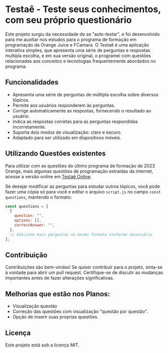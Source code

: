 # Testaê - Teste seus conhecimentos, com seu próprio questionário

Este projeto surgiu da necessidade de se "auto-testar", e foi desenvolvido para me auxiliar nos estudos para o programa de formação em programação da Orange Juice e FCamara.
O Testaê é uma aplicação interativa simples, que apresenta uma série de perguntas e respostas multipla escolha, e em sua versão original, o programei com questões relacionadas aos conceitos e tecnologias frequentemente abordados no programa.

## Funcionalidades

- Apresenta uma série de perguntas de múltipla escolha sobre diversos tópicos.
- Permite aos usuários responderem às perguntas.
- Corrige automaticamente as respostas, fornecendo o resultado ao usuário.
- Indica as respostas corretas para as perguntas respondidas incorretamente.
- Suporta dois modos de visualização: claro e escuro.
- Adaptado para ser utilizado em dispositivos móveis.

## Utilizando Questões existentes

Para utilizar com as questões do último programa de formação de 2023 Orange, mais algumas questões de programação extraídas da internet, acesse a versão online em [Testaê Online](https://testae.vercel.app/).

Se desejar modificar as perguntas para estudar outros tópicos, você pode fazer uma cópia só para você e editar o arquivo `script.js` no campo `const questions`, mantendo o formato:

```javascript
const questions = [
  {
    question: "",
    options: [],
    correctAnswer: "",
  },
  // Adicione mais perguntas no mesmo formato conforme necessário
];
```

## Contribuição

Contribuições são bem-vindas! Se quiser contribuir para o projeto, sinta-se à vontade para abrir um pull request. Certifique-se de discutir as mudanças importantes antes de fazer alterações significativas.

## Melhorias que estão nos Planos:

- Visualização questão
- Correção das questões com visualização "questão por questão".
- Opção de inserir suas proprias questões.

## Licença

Este projeto está sob a licença MIT.
